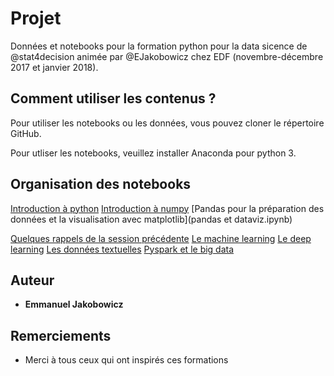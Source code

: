 # Projet

Données et notebooks pour la formation python pour la data sicence de @stat4decision animée par @EJakobowicz chez EDF (novembre-décembre 2017 et janvier 2018). 

## Comment utiliser les contenus ?

Pour utiliser les notebooks ou les données, vous pouvez cloner le répertoire GitHub.

Pour utliser les notebooks, veuillez installer Anaconda pour python 3.

## Organisation des notebooks

[Introduction à python](introduction.ipynb)
[Introduction à numpy](Numpy.ipynb)
[Pandas pour la préparation des données et la visualisation avec matplotlib](pandas et dataviz.ipynb)

[Quelques rappels de la session précédente](Rappel_python_session2.ipynb)
[Le machine learning](Machine-learning.ipynb)
[Le deep learning](Deep-learning.ipynb)
[Les données textuelles](Text-minig.ipynb)
[Pyspark et le big data](big-data.ipynb)

## Auteur

* **Emmanuel Jakobowicz**

## Remerciements

* Merci à tous ceux qui ont inspirés ces formations